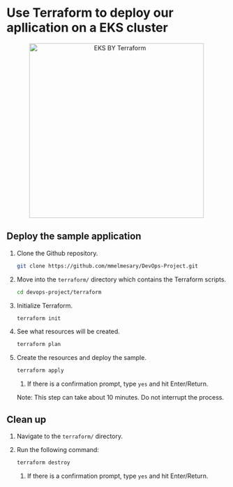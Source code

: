 # Use Terraform to deploy our apllication on a EKS cluster
<p align="center">
<img src="../images/eks-terraform.avif" width="400" alt="EKS BY Terraform" />
</p>

## Deploy the sample application

1. Clone the Github repository.

    ```bash
    git clone https://github.com/mmelmesary/DevOps-Project.git
    ```

1. Move into the `terraform/` directory which contains the Terraform scripts.

    ```bash
    cd devops-project/terraform
    ```

1. Initialize Terraform.

    ```bash
    terraform init
    ```

1. See what resources will be created.

    ```bash
    terraform plan
    ```

1. Create the resources and deploy the sample.

    ```bash
    terraform apply
    ```

    1. If there is a confirmation prompt, type `yes` and hit Enter/Return.

    Note: This step can take about 10 minutes. Do not interrupt the process.

## Clean up

1. Navigate to the `terraform/` directory.

1. Run the following command:

   ```bash
   terraform destroy
   ```

   1. If there is a confirmation prompt, type `yes` and hit Enter/Return.
